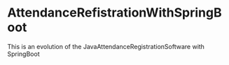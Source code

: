 # AttendanceRefistrationWithSpringBoot
This is an evolution of the JavaAttendanceRegistrationSoftware with SpringBoot
